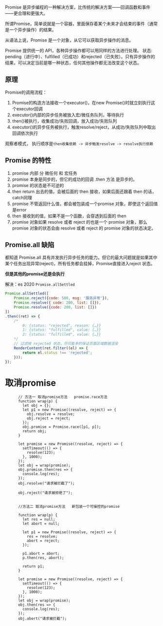 Promise 是异步编程的一种解决方案，比传统的解决方案——回调函数和事件——更合理和更强大。

所谓Promise，简单说就是一个容器，里面保存着某个未来才会结束的事件（通常是一个异步操作）的结果。

从语法上说，Promise 是一个对象，从它可以获取异步操作的消息。

Promise 提供统一的 API，各种异步操作都可以用同样的方法进行处理。 状态: pending（进行中）、fulfilled（已成功）和rejected（已失败）。只有异步操作的结果，可以决定当前是哪一种状态，任何其他操作都无法改变这个状态。




## 原理

Promise的调用流程：

1. Promise的构造方法接收一个executor()，在new Promise()时就立刻执行这个executor回调
2. executor()内部的异步任务被放入宏/微任务队列，等待执行
3. then()被执行，收集成功/失败回调，放入成功/失败队列
4. executor()的异步任务被执行，触发resolve/reject，从成功/失败队列中取出回调依次执行

观察者模式， 执行顺序是`then收集依赖 -> 异步触发resolve -> resolve执行依赖`



## Promise 的特性

1. promise 内部 分 微任何 和 宏任务　
2. promise 本身是同步的，但它的成功的回调 .then 方法 是异步的。
3. promise 的状态是不可逆的
4. then return 出去的值，会被后面的 then 接收，如果后面还跟着 then 的话，catch同理
5. promise 不管返回什么值，都会被包装成一个promise 对象，即使这个返回值是error
6. then 接收到的值，如果不是一个函数，会穿透到后面的 then
7. promise 对象如果 resolve 或者 reject 的也是一个 promise 对象，那么 promise 对象的状态会由 resolve 或者 reject 的 promise 对象的状态决定。



## Promise.all 缺陷

都知道 Promise.all 具有并发执行异步任务的能力。但它的最大问题就是如果其中某个任务出现异常(reject)，所有任务都会挂掉，Promise直接进入reject 状态。

**但是其他的promise还是会执行**

解决：es 2020 `Promise.allSettled`
```javascript
Promise.allSettled([
    Promise.reject({code: 500, msg: '服务异常'}),
    Promise.resolve({ code: 200, list: []}),
    Promise.resolve({code: 200, list: []})
])
.then((ret) => {
    /*
        0: {status: "rejected", reason: {…}}
        1: {status: "fulfilled", value: {…}}
        2: {status: "fulfilled", value: {…}}
    */
    // 过滤掉 rejected 状态，尽可能多的保证页面区域数据渲染
    RenderContent(ret.filter((el) => {
        return el.status !== 'rejected';
    }));
});
```



# **取消promise**

```
      // 方法一 取消promise方法   promise.race方法
      function wrap(p) {
        let obj = {};
        let p1 = new Promise((resolve, reject) => {
          obj.resolve = resolve;
          obj.reject = reject;
        });
        obj.promise = Promise.race([p1, p]);
        return obj;
      }

      let promise = new Promise((resolve, reject) => {
        setTimeout(() => {
          resolve(123);
        }, 1000);
      });
      let obj = wrap(promise);
      obj.promise.then(res => {
        console.log(res);
      });
      obj.resolve("请求被拦截了");

      obj.reject("请求被拒绝了");


      //方法二 取消promise方法   新包装一个可操控的promise

      function wrap(p) {
        let res = null;
        let abort = null;

        let p1 = new Promise((resolve, reject) => {
          res = resolve;
          abort = reject;
        });

        p1.abort = abort;
        p.then(res, abort);

        return p1;
      }

      let promise = new Promise((resolve, reject) => {
        setTimeout(() => {
          resolve(123);
        }, 1000);
      });
      let obj = wrap(promise);
      obj.then(res => {
        console.log(res);
      });
      obj.abort("请求被拦截");
```

